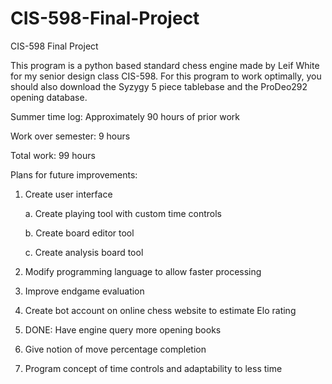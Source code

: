 # CIS-598-Final-Project
CIS-598 Final Project

This program is a python based standard chess engine made by Leif White for my senior design class CIS-598.  For this program to work optimally, you should also download the Syzygy 5 piece tablebase and the ProDeo292 opening database.

Summer time log: Approximately 90 hours of prior work

Work over semester: 9 hours

Total work: 99 hours


Plans for future improvements:


1. Create user interface

    a. Create playing tool with custom time controls

    b. Create board editor tool

    c. Create analysis board tool

2. Modify programming language to allow faster processing

3. Improve endgame evaluation

4. Create bot account on online chess website to estimate Elo rating

5. DONE: Have engine query more opening books

6. Give notion of move percentage completion

7. Program concept of time controls and adaptability to less time

